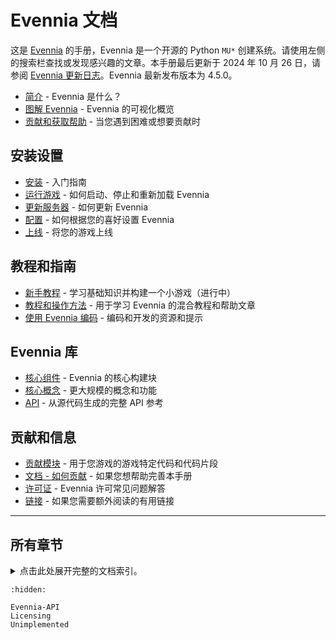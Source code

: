 # Evennia 文档

这是 [Evennia](https://www.evennia.com) 的手册，Evennia 是一个开源的 Python `MU*` 创建系统。请使用左侧的搜索栏查找或发现感兴趣的文章。本手册最后更新于 2024 年 10 月 26 日，请参阅 [Evennia 更新日志](Coding/Changelog.md)。Evennia 最新发布版本为 4.5.0。

- [简介](./Evennia-Introduction.md) - Evennia 是什么？
- [图解 Evennia](./Evennia-In-Pictures.md) - Evennia 的可视化概览
- [贡献和获取帮助](./Contributing.md) - 当您遇到困难或想要贡献时

## 安装设置

- [安装](Setup/Setup-Overview.md#安装与运行) - 入门指南
- [运行游戏](Setup/Running-Evennia.md) - 如何启动、停止和重新加载 Evennia
- [更新服务器](Setup/Updating-Evennia.md) - 如何更新 Evennia
- [配置](Setup/Setup-Overview.md#配置) - 如何根据您的喜好设置 Evennia
- [上线](Setup/Setup-Overview.md#上线) - 将您的游戏上线

## 教程和指南

- [新手教程](Howtos/Beginner-Tutorial/Beginner-Tutorial-Overview.md) - 学习基础知识并构建一个小游戏（进行中）
- [教程和操作方法](Howtos/Howtos-Overview.md#如何做) - 用于学习 Evennia 的混合教程和帮助文章
- [使用 Evennia 编码](Coding/Coding-Overview.md) - 编码和开发的资源和提示

## Evennia 库

- [核心组件](Components/Components-Overview.md) - Evennia 的核心构建块
- [核心概念](Concepts/Concepts-Overview.md) - 更大规模的概念和功能
- [API](./Evennia-API.md) - 从源代码生成的完整 API 参考

## 贡献和信息

- [贡献模块](Contribs/Contribs-Overview.md) - 用于您游戏的游戏特定代码和代码片段
- [文档 - 如何贡献](./Contributing-Docs.md) - 如果您想帮助完善本手册
- [许可证](./Licensing.md) - Evennia 许可常见问题解答
- [链接](./Links.md) - 如果您需要额外阅读的有用链接

----

## 所有章节

<details>
<summary>
    点击此处展开完整的文档索引。
</summary>

```{toctree}
:maxdepth: 3

Evennia-Introduction
Evennia-In-Pictures
Setup/Running-Evennia
Setup/Updating-Evennia
Setup/Setup-Overview

Howtos/Howtos-Overview
Components/Components-Overview
Concepts/Concepts-Overview
Coding/Coding-Overview
Contribs/Contribs-Overview
Contributing
Contributing-Docs
Licensing
Links

```
</details>


```{toctree}
:hidden:

Evennia-API
Licensing
Unimplemented

```
